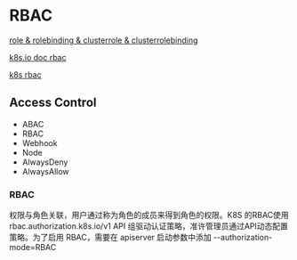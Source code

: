 # RBAC

[role & rolebinding & clusterrole & clusterrolebinding](https://blog.csdn.net/hxpjava1/article/details/103779148)

[k8s.io doc rbac](https://kubernetes.io/zh/docs/reference/access-authn-authz/rbac/#%E5%88%9D%E5%A7%8B%E5%8C%96%E4%B8%8E%E9%A2%84%E9%98%B2%E6%9D%83%E9%99%90%E5%8D%87%E7%BA%A7)

[k8s rbac](https://www.cnblogs.com/weiyiming007/p/10484763.html)

## Access Control

- ABAC
- RBAC
- Webhook
- Node
- AlwaysDeny
- AlwaysAllow

### RBAC

权限与角色关联，用户通过称为角色的成员来得到角色的权限。K8S 的RBAC使用 rbac.authorization.k8s.io/v1 API 组驱动认证策略，准许管理员通过API动态配置策略。为了启用 RBAC，需要在 apiserver 启动参数中添加 --authorization-mode=RBAC

